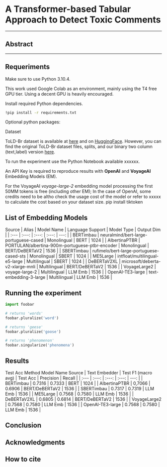 # A Transformer-based Tabular Approach to Detect Toxic Comments

---
## Abstract
<p align="justify">  </p>

<!--- <p align="justify"> This repository contains the code and resources for detecting toxic and hateful speech on social media, focusing 
on Brazilian Portuguese comments. The approach utilizes the Tabular Deep Learning model FT-Transformer and various embedding models 
to enhance the detection accuracy of toxic content. </p> --->
---
## Requeriments

Make sure to use Python 3.10.4.

This work used Google Colab as an environment, mainly using the T4 free GPU tier.
Using a decent GPU is heavily encouraged.

Install required Python dependencies.

```bash
!pip install -r requirements.txt
```
 Optional python packages:

Dataset

ToLD-Br dataset is available at [here](https://github.com/JAugusto97/ToLD-Br) and on [HuggingFace](https://huggingface.co/datasets/JAugusto97/told-br). 
However, you can find the original ToLD-Br dataset files, splits, and our binary two column (text,label) version [here](data/).


<!--- Download and move to your current directory utils.py file --->

To run the experiment use the Python Notebook available xxxxxx.


An API Key is required to reproduce results with **OpenAI** and **VoyageAI** Embedding Models (EM).

For the VoyageAI *voyage-large-2* embedding model processing the first 50MM tokens is free (including other EM);
In the case of OpenAI, some credits need to be altho
check the usage cost of the model or refer to xxxxx to calculate the cost based on your dataset size.
pip install tiktoken



## List of Embedding Models
Source
| Alias   | Model Name | Language Support | Model Type | Output Dim |
| :---          |     :---:      |     :---:     |     :---:      |          ---: |
| BERTimbau     | neuralmind/bert-large-portuguese-cased     | Monolingual | BERT     | 1024    |
| AlbertinaPTBR | PORTULAN/albertina-900m-portuguese-ptbr-encoder       | Monolingual | BERT/DeBERTaV2      | 1536      |
| SBERTimbau    | rufimelo/bert-large-portuguese-cased-sts       | Monolingual | SBERT       | 1024      |
| ME5Large    | intfloat/multilingual-e5-large       | Multilingual | SBERT       | 1024      |
| DeBERTaV2XL     | microsoft/deberta-v2-xlarge-mnli       | Multilingual | BERT/DeBERTaV2       | 1536      |
| VoyageLarge2     | voyage-large-2      | Multilingual | LLM Emb       | 1536      |
| OpenAI-TE3-large     | text-embedding-3-large | Multilingual | LLM Emb       | 1536      |

## Running the experiment

```python
import foobar

# returns 'words'
foobar.pluralize('word')

# returns 'geese'
foobar.pluralize('goose')

# returns 'phenomenon'
foobar.singularize('phenomena')
```
## Results

Test Acc	Method	Model Name	Source
| Text Embedder | Test F1 (macro avg) | Test Acc | Precision | Recall |
| :---          |     :---:      |     :---:     |     :---:      |          ---: |
| BERTimbau     | 0.7316 | 0.7333 | BERT     | 1024    |
| AlbertinaPTBR    | 0,7066 | 0.6906 | BERT/DeBERTaV2      | 1536      |
| SBERTimbau    | 0.7317 | 0.7319 | LLM Emb       | 1536      |
| ME5Large    | 0.7568 | 0.7580 | LLM Emb       | 1536      |
| DeBERTaV2XL    | 0.6805 | 0.6814 | BERT/DeBERTaV2   | 1536      |
| VoyageLarge2     | 0.7568 | 0.7580 | LLM Emb       | 1536      |
| OpenAI-TE3-large     | 0.7568 | 0.7580 | LLM Emb       | 1536      |

## Conclusion

## Acknowledgments

## How to cite
